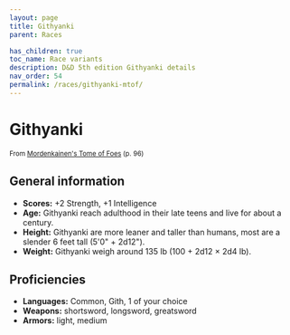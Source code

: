 ```yaml
---
layout: page
title: Githyanki
parent: Races

has_children: true
toc_name: Race variants
description: D&D 5th edition Githyanki details
nav_order: 54
permalink: /races/githyanki-mtof/
---
```


# Githyanki

<small>From <a target="_blank" href="https://dnd.wizards.com/products/tabletop-games/rpg-products/mordenkainens-tome-foes">Mordenkainen's Tome of Foes</a> (p. 96)</small>

## General information

- **Scores:** +2 Strength, +1 Intelligence
- **Age:** Githyanki reach adulthood in their late teens and live for about a century.
- **Height:** Githyanki are more leaner and taller than humans, most are a slender 6 feet tall (5'0" + 2d12").
- **Weight:** Githyanki weigh around 135 lb (100 + 2d12 × 2d4 lb).

## Proficiencies

- **Languages:** Common, Gith, 1 of your choice
- **Weapons:** shortsword, longsword, greatsword
- **Armors:** light, medium